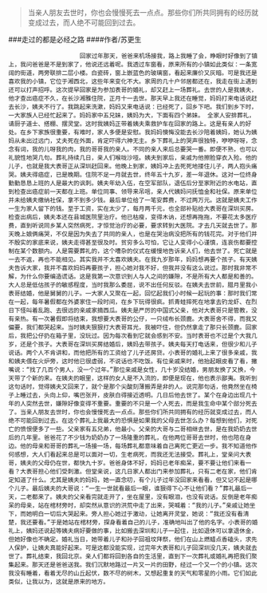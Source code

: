 > 当亲人朋友去世时，你也会慢慢死去一点点。那些你们所共同拥有的经历就变成过去，而人绝不可能回到过去。

###走过的都是必经之路
####作者/苏更生

						回家过年那天，爸爸来机场接我，路上我睡了会，睁眼时好像到了镇上，我问爸爸是不是到家了，他说还远着呢。我透过车窗看，原来所有的小镇如此类似：一条宽阔的街道，两旁联排二层小楼。白瓷砖，窗上嵌蓝色的玻璃窗，看起来廉价又灰暗。可是我还是喜欢我的小镇，它位于湘西北，这些年来变化不大。家周的几十户邻居都还在，我走在街上遇到还可以打声招呼。这次提早回家是为参加表哥的婚礼，却又赶上一场葬礼。去世的人是我姨夫，他才查出癌症不久，在长沙湘雅住院，正月十一去世。那天早上我还在睡觉，妈妈打来电话说赶去长沙，姨夫不行了。我跳起来洗漱，妈妈又来电话说：已经死了，回乡下吧。我们到乡下时，一大家族人已经忙起来了。妈妈家中五兄妹，姨妈为大，下面有四个弟妹。 全家人安排葬礼，请厨子道士、搭棚、摆灵堂。这时我姨妈正带着姨夫乘救护车在回家的路上。这是有亲人的好处。在乡下家族很重要，有难时，家人多便是安慰。我妈妈懊悔没能去长沙陪着姨妈，她认为姨妈从未出过远门，丈夫死在外面，肯定吓得六神无主。乡下葬礼上的哭声很独特，咿咿呀呀，念念有词，我的儿呀我的肉，我的哥哥我的亲人。不同的亲人来后总要哭一番。即便不熟，也可以礼貌性地哭几句。葬礼持续几日，亲人们喉咙沙哑。姨夫到家后，亲戚为他擦脸穿衣入殓。他的儿子，也就是我大表哥正从深圳赶回来。他晚上到家，姨妈冲上去死死地搂住儿子，两人抱头痛哭。姨夫得癌症，已是晚期。住院不足一月就去世，终年五十九岁，差一年退休。这对一位终身勤勤恳恳上班的人是最大的讽刺。姨夫年幼入伍，在空军部队，退伍后分至家附近的水电站，直到检查出癌症前一天都在上班。单位同事、领导来吊唁，亲人代姨妈问抚恤金和社保。原来单位并未给姨夫缴纳社保，拿不到多少钱。最后单位给了一笔安葬费，不过两万元。这就是姨夫工作一生为家人留下的钱。至于工资，实在太少了，每月两千元，也全部补贴给大表哥在深圳买房。检查出病后，姨夫本还在县城医院里治疗。他已枯瘦，变得木讷，还想再拖拖，不要花太多医疗费，直到听说同乡某人突然病死，才惊觉治疗的必要，要求转到大医院。才去几天就去世了。那天晚上娘俩痛哭，不仅是因为失去了共同的亲人，也是在哭治病没把所有的钱花完。对于他们并不殷实的家底来说，姨夫走得甚至很及时。贫穷多么可怕，它让人变得小心谨慎，连哀伤都要控制在某个数额内。人是需要葬礼的，这个嘈杂的仪式在缓慢地告诉亲人们，他去世了。死亡就是一去不返，再也不能相见。其实我并不太喜欢姨夫。在我九岁那年，妈妈想再要个孩子。有天姨夫告诉大家，我并不喜欢妈妈再要孩子，担心她对我不好，但我并没有这么说过。那时我非常不解，为什么你要编造谎话。这是我第一次意识到人与人之间的嫌隙，不是所有大人都是和善的。大人总是低估孩子的敏感程度，当时我那么委屈，说不出任何反驳。在姨夫去世前，腊月里我小表哥结婚，他是舅舅的儿子。一大家人又聚在一起，回忆起我们小时候一起玩的事：那时我们常在一起，每年暑假都在外婆家住一段时间，在乡下玩得很疯。抓青蛙摔死在地拿去钓龙虾、在烈日下怪叫着乱跑、去很远的亲戚家摘西瓜。姨夫是严厉的中国式父亲，他对大表哥只是管教，没有亲热。有一次暑假即将结束，我想要大表哥的公仔，一只绒布长颈鹿。大表哥舍不得，而我又偏要，我们都哭起来。当时姨夫狠狠打大表哥耳光，我被吓住，但仍然拿走了那只长颈鹿。回家后，我把公仔扔在箱子里，没玩过。因为每次看到它就会感到不安。当时表哥也不过是个大我几岁，还是个孩子。大表哥在深圳买房结婚后，姨妈去带孩子。姨夫每天打电话来，但很少和儿子说话。两个人不肯讲和，而他把所有的工资给了儿子还房贷。小表哥的婚礼上来了很多亲戚，我和姨夫偎在火炉旁，这时他已很虚弱，不说话也不吃饭。有位亲戚来时，他抬起眼皮看了看，撇嘴说：“找了几百个男人，没一个过年。”那位亲戚是女性，几十岁没结婚，男朋友换了又换，今天带了个新的来。在姨夫的眼里，这样的女人是不入流的，即便是现在，他也表示鄙夷。我听到这句话时，觉得姨夫又回来了，就个是那个尖酸刻薄搬弄是非的人。说完那句话，他竟然坐在椅子上睡过去，头向上仰，嘴巴张开，皮肤白得接近透明。几日后他去世了。某个在身边出现几十年的人突然去世，嫌隙好像变得不重要。重要的不只是一个人死去，而是我生命中某个部分死去了。当亲人朋友去世时，你也会慢慢死去一点点。那些你们所共同拥有的经历就变成过去，而人绝不可能回到过去。在这个葬礼上我最大的恐惧是如果我的父母去世怎么办？每想到他们，对死亡的愤恨便多了一些。父亲家有五兄弟，他最小。父亲的大哥与二哥相继去世，是在我奶奶去世后的几年里。爸爸花了不少钱为奶奶办了一场隆重的葬礼，在他两位哥哥去世时，他也陪在身边。他的母亲和哥哥的葬礼一场接一场，每场葬礼都意味着自己离死亡更近一步。我不知道他作何感想，大人们看起来总是可以面对一切，生老病死，而我还无法接受。葬礼上，堂亲问大表哥，姨夫的父母仍在世，都快九十岁。爸爸身体不好，妈妈已老年痴呆，要不要让他们来看一看？大表哥担心他们受刺激。但堂亲说，这几日家人都出门来参加葬礼，只有二老在家，他们肯定知道了什么。尤其是姨夫的妈妈，她一直念叨，有个儿子过年没回家来看看，但又记不起是哪个儿子。最后姨夫的大哥说：“一生一世就看最后一眼，谁狠得下心不让他们看？”葬礼最后一天，二老都来了。姨夫的父亲看完就走开了，坐在屋里，没有眼泪，也没有说话。反倒是老年痴呆的母亲，站在棺材旁时，却突然从意识的洪荒中走了出来，哭喊着：“我的儿子。”亲戚让她坐下，而她明白一切后大哭起来。旁人担心她过于激动，让她离开灵堂，她说：“我还没有看清楚，我还要看。”于是她站在棺材旁，探身看着自己的儿子，准确地叫出了他的名字。小表哥的婚礼上，姨妈还说起等姨夫病好要做的事，比如搬去深圳和儿子一起住，比如退休可以拿退休金，但她好像也不确定。婚礼当日，她带着儿子和孙子回祖坟拜祭，他们在山上燃蜡点香磕头，求先人保护，让姨夫真能好起来。可是这都没能实现，过完年大表哥和儿子回深圳没几天，姨夫就去世了。葬礼结束，我回北京。亲人们都将回到各自的生活里，直到下一次葬礼或婚礼再把我们聚集起来。那天还是爸爸送我。我们沉默地路过一片又一片的田野，经过一个又一个的小镇。这次我没有睡着，看着无尽的山丘起伏，数不尽的树木，又想起重复的天气和零星的小雨。它们如此类似，让我以为，这就是原来的地方。			  		